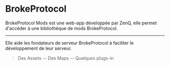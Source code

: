 # BrokeProtocol

BrokeProtocol Mods est une web-app développée par ZenQ, elle permet d'accéder à une bibliothèque de mods BrokeProtocol.

---

Elle aide les fondateurs de serveur BrokeProtocol à faciliter le développement de leur serveur.

> Des Assets 
--
> Des Maps
--
> Quelques plugs-in

